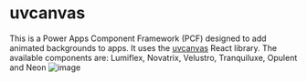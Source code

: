 # uvcanvas

This is a Power Apps Component Framework (PCF) designed to add animated backgrounds to apps. It uses the [uvcanvas](https://uvcanvas.com/) React library. 
The available components are: Lumiflex, Novatrix, Velustro, Tranquiluxe, Opulent and Neon
![image](https://github.com/user-attachments/assets/9ada506d-aa1d-4239-a947-fa4a6ada43e3)

